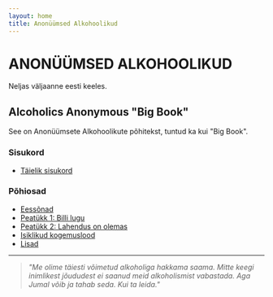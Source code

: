 ```yaml
---
layout: home
title: Anonüümsed Alkohoolikud
---
```


# ANONÜÜMSED ALKOHOOLIKUD

Neljas väljaanne eesti keeles.

## Alcoholics Anonymous "Big Book"

See on Anonüümsete Alkohoolikute põhitekst, tuntud ka kui "Big Book".

### Sisukord

* [Täielik sisukord](TOC.md)

### Põhiosad

* [Eessõnad](front_matter/eessonad.md)
* [Peatükk 1: Billi lugu](peatykid/ch01_billi_lugu.md)
* [Peatükk 2: Lahendus on olemas](peatykid/ch02_lahendus_on_olemas.md)
* [Isiklikud kogemuslood](kogemuslood/cover.md)
* [Lisad](lisad/lisad.md)

---

> *"Me olime täiesti võimetud alkoholiga hakkama saama. Mitte keegi inimlikest jõududest ei saanud meid alkoholismist vabastada. Aga Jumal võib ja tahab seda. Kui ta leida."*